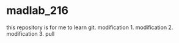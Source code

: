 # madlab_216
this repository is for me  to learn git.
modification 1.
modification 2.
modification 3. pull
